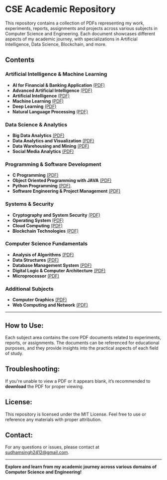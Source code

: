# CSE Academic Repository

This repository contains a collection of PDFs representing my work, experiments, reports, assignments and projects across various subjects in Computer Science and Engineering. Each document showcases different aspects of my academic journey, with specializations in Artificial Intelligence, Data Science, Blockchain, and more.

## Contents

### Artificial Intelligence & Machine Learning
- **AI for Financial & Banking Application** [(PDF)](https://github.com/Sudham4444/academic_cse/blob/main/AI%20for%20Financial%20%26%20Banking%20Application.pdf)
- **Advanced Artificial Intelligence** [(PDF)](https://github.com/Sudham4444/academic_cse/blob/main/Advanced%20Artificial%20Intelligence.pdf)
- **Artificial Intelligence** [(PDF)](https://github.com/Sudham4444/academic_cse/blob/main/Artificial%20Intelligence.pdf)
- **Machine Learning** [(PDF)](https://github.com/Sudham4444/academic_cse/blob/main/Machine%20Learning.pdf)
- **Deep Learning** [(PDF)](https://github.com/Sudham4444/academic_cse/blob/main/Deep%20Learning.pdf)
- **Natural Language Processing** [(PDF)](https://github.com/Sudham4444/academic_cse/blob/main/Natural%20Language%20Processing.pdf)

### Data Science & Analytics
- **Big Data Analytics** [(PDF)](https://github.com/Sudham4444/academic_cse/blob/main/Big%20Data%20Analytics.pdf)
- **Data Analytics and Visualization** [(PDF)](https://github.com/Sudham4444/academic_cse/blob/main/Data%20Analytics%20and%20Visualization.pdf)
- **Data Warehousing and Mining** [(PDF)](https://github.com/Sudham4444/academic_cse/blob/main/Data%20Warehousing%20and%20Mining.pdf)
- **Social Media Analytics** [(PDF)](https://github.com/Sudham4444/academic_cse/blob/main/Social%20Media%20Analytics.pdf)

### Programming & Software Development
- **C Programming** [(PDF)](https://github.com/Sudham4444/academic_cse/blob/main/C%20programming.pdf)
- **Object Oriented Programming with JAVA** [(PDF)](https://github.com/Sudham4444/academic_cse/blob/main/Object%20Oriented%20Programming%20with%20JAVA.pdf)
- **Python Programming** [(PDF)](https://github.com/Sudham4444/academic_cse/blob/main/Python%20Programming.pdf).
- **Software Engineering & Project Management** [(PDF)](https://github.com/Sudham4444/academic_cse/blob/main/Software%20Engg.%20%26%20Project%20Management.pdf)

### Systems & Security
- **Cryptography and System Security** [(PDF)](https://github.com/Sudham4444/academic_cse/blob/main/Cryptography%20and%20System%20Security.pdf)
- **Operating System** [(PDF)](https://github.com/Sudham4444/academic_cse/blob/main/Operating%20System.pdf)
- **Cloud Computing** [(PDF)](https://github.com/Sudham4444/academic_cse/blob/main/Cloud%20Computing.pdf)
- **Blockchain Technologies** [(PDF)](https://github.com/Sudham4444/academic_cse/blob/main/Blockchain%20Technologies.pdf)
  
### Computer Science Fundamentals
- **Analysis of Algorithms** [(PDF)](https://github.com/Sudham4444/academic_cse/blob/main/Analysis%20of%20Algorithm.pdf)
- **Data Structures** [(PDF)](https://github.com/Sudham4444/academic_cse/blob/main/Data%20Structure.pdf)
- **Database Management System** [(PDF)](https://github.com/Sudham4444/academic_cse/blob/main/Database%20Management%20System.pdf)
- **Digital Logic & Computer Architecture** [(PDF)](https://github.com/Sudham4444/academic_cse/blob/main/Digital%20Logic%20%26%20Computer%20Architecture.pdf)
- **Microprocessor** [(PDF)](https://github.com/Sudham4444/academic_cse/blob/main/Microprocessor.pdf)

### Additional Subjects
- **Computer Graphics** [(PDF)](https://github.com/Sudham4444/academic_cse/blob/main/Computer%20Graphics.pdf)
- **Web Computing and Network** [(PDF)](https://github.com/Sudham4444/academic_cse/blob/main/Web%20Computing%20and%20Network.pdf)

---

## How to Use:
Each subject area contains the core PDF documents related to experiments, reports, or assignments. The documents can be referenced for educational purposes, and they provide insights into the practical aspects of each field of study.

## Troubleshooting:
If you're unable to view a PDF or it appears blank, it’s recommended to **download** the PDF for proper viewing.

## License:
This repository is licensed under the MIT License. Feel free to use or reference any materials with proper attribution.

## Contact:
For any questions or issues, please contact at sudhamsingh2412@gmail.com.

---

**Explore and learn from my academic journey across various domains of Computer Science and Engineering!**
